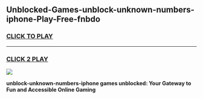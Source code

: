 
## Unblocked-Games-unblock-unknown-numbers-iphone-Play-Free-fnbdo
<h3>
<a href="https://premium76.site?title=unblock-unknown-numbers-iphone&ref=21A">CLICK TO PLAY</a></h3>
<hr>

<h3>
<a href="https://premium76.site?title=unblock-unknown-numbers-iphone&ref=21A">CLICK 2 PLAY</a>
  
</h3>

<a href="https://premium76.site?title=unblock-unknown-numbers-iphone&ref=21A"><img src="https://clearcache.store/games.png"></a>


**unblock-unknown-numbers-iphone games unblocked: Your Gateway to Fun and Accessible Online Gaming**
